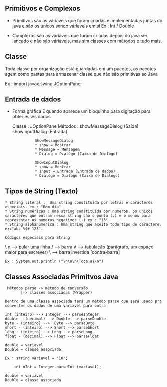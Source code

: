 
## Primitivos e Complexos

* Primitivos são as váriaveis que foram criadas e implementadas juntas do java e são os únicos sendo váriaveis em si
Ex : Int / Double

* Complexos são as variaveis que foram criadas depois do java ser lançado e não são váriaveis, mas sim classes com métodos e tudo mais.

## Classe

Toda classe por organização está guardadas em um pacotes, os pacotes agem como pastas para armazenar classe que não são primitivas ao Java

Ex : import javax.swing.JOptionPane;


## Entrada de dados 

* Forma gráfica
    É quando aparece um bloquinho para digitação para obter esses dados

    Classe : JOptionPane
    Métodos : showMessageDialog (Saída)
              showInputDialog (Entrada)

                ShowMessageDialog
                * show = Mostrar
                * Message = Mensagem
                * Dialog = Dialógo (Caixa de Dialógo)

                ShowInputDialog
                * show = Mostrar
                * Input = Entrada (Entrada de dados)
                * Dialógo = Dialógo (Caixa de Dialógo)

## Tipos de String (Texto)

    * String literal :  Uma string constituída por letras e caracteres especiais. ex : "Bom dia"
    * String numéricas : Uma string constituida por números, os unicos caracteres que entram nessa string são o ponto (.) e o menos para representar os números negativos (-) ex : "13"
    * String alphanúmerica : Uma string que aceita todo tipo de caractere. ex:"abc %$# 123".

    Códigos especiais para String

\   n --> pular uma linha                                    / --> barra
    \t --> tabulação (parágrafo, um espaço maior para escrever)                       \ --> barra invertida [contra-barra]

    Ex : System.out.println ("\n\n\n\Toca ai\n")



## Classes Associadas Primitvos Java

     Métodos parse -> método de conversão 
           |-> classes associadas (Wrapper)
                
    Dentro de uma classe associada terá um método parse que será usado pra converter os dados de uma variavel para outra
    
    int (inteiro) --> Integer --> parseInteger
    double - (decimal) --> Double --> parseDouble
    byte - (inteiro) -->  Byte --> parseByte
    short - (inteiro) --> Short --> parseShort
    long - (inteiro) --> Long --> parseLong
    float - (decimal) --> Float --> parseFloat 
    
    double = variavel
    Double = classe associada

    Ex : string variavel = "10";
        
        int nInt = Integer.parseInt (variavel);
 
    double = variavel
    Double = classe associada



